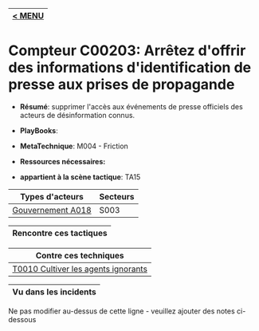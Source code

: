 |[< MENU](../README.md)|
|---|
# Compteur C00203: Arrêtez d'offrir des informations d'identification de presse aux prises de propagande

* **Résumé**: supprimer l'accès aux événements de presse officiels des acteurs de désinformation connus.

* **PlayBooks**:

* **MetaTechnique**: M004 - Friction

* **Ressources nécessaires:**

* **appartient à la scène tactique**: TA15


|Types d'acteurs |Secteurs |
|----------- |------- |
|[Gouvernement A018](../../generated_pages/actortypes/A018.md) |S003 |



|Rencontre ces tactiques |
|---------------------- |



|Contre ces techniques |
|------------------------- |
|[T0010 Cultiver les agents ignorants](../../generated_pages/techniques/T0010.md) |



|Vu dans les incidents |
|----------------- |


Ne pas modifier au-dessus de cette ligne - veuillez ajouter des notes ci-dessous